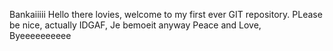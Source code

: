 Bankaiiiii
Hello there lovies, welcome to my first ever GIT repository.
PLease be nice, actually IDGAF, Je bemoeit anyway
Peace and Love, Byeeeeeeeeee
